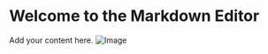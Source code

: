 # Welcome to the Markdown Editor

Add your content here.
![Image](uploads/20240715071954/Japan.jpg)
